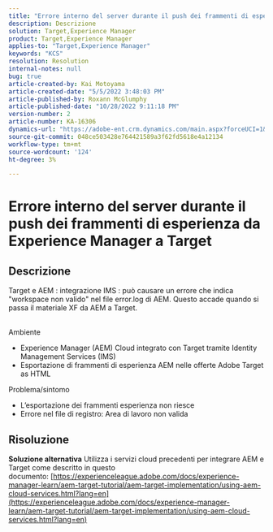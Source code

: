 ```yaml
---
title: "Errore interno del server durante il push dei frammenti di esperienza da Experience Manager a Target"
description: Descrizione
solution: Target,Experience Manager
product: Target,Experience Manager
applies-to: "Target,Experience Manager"
keywords: "KCS"
resolution: Resolution
internal-notes: null
bug: true
article-created-by: Kai Motoyama
article-created-date: "5/5/2022 3:48:03 PM"
article-published-by: Roxann McGlumphy
article-published-date: "10/28/2022 9:11:18 PM"
version-number: 2
article-number: KA-16306
dynamics-url: "https://adobe-ent.crm.dynamics.com/main.aspx?forceUCI=1&pagetype=entityrecord&etn=knowledgearticle&id=b56384b9-8acc-ec11-a7b5-6045bd00d995"
source-git-commit: 048ce503428e764421589a3f62fd5618e4a12134
workflow-type: tm+mt
source-wordcount: '124'
ht-degree: 3%

---
```


# Errore interno del server durante il push dei frammenti di esperienza da Experience Manager a Target

## Descrizione


Target e AEM : integrazione IMS : può causare un errore che indica &quot;workspace non valido&quot; nel file error.log di AEM. Questo accade quando si passa il materiale XF da AEM a Target.


<br>Ambiente<br>
- Experience Manager (AEM) Cloud integrato con Target tramite Identity Management Services (IMS)
- Esportazione di frammenti di esperienza AEM nelle offerte Adobe Target as HTML

Problema/sintomo
- L’esportazione dei frammenti esperienza non riesce
- Errore nel file di registro: Area di lavoro non valida



## Risoluzione

<b>Soluzione alternativa</b>
Utilizza i servizi cloud precedenti per integrare AEM e Target come descritto in questo documento: [https://experienceleague.adobe.com/docs/experience-manager-learn/aem-target-tutorial/aem-target-implementation/using-aem-cloud-services.html?lang=en](https://experienceleague.adobe.com/docs/experience-manager-learn/aem-target-tutorial/aem-target-implementation/using-aem-cloud-services.html?lang=en)


